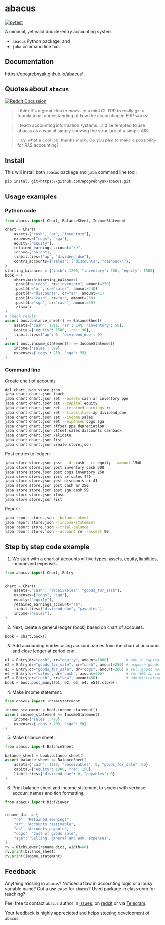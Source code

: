 # abacus

[![pytest](https://github.com/epogrebnyak/abacus/actions/workflows/.pytest.yml/badge.svg)](https://github.com/epogrebnyak/abacus/actions/workflows/.pytest.yml)

A minimal, yet valid double-entry accounting system:

- `abacus` Python package, and
- `jaba` command line tool.

## Documentation

<https://epogrebnyak.github.io/abacus/>

## Quotes about `abacus`

[![Reddit Discussion](https://img.shields.io/badge/Reddit-%23FF4500.svg?style=for-the-badge&logo=Reddit&logoColor=white)](https://www.reddit.com/r/Accounting/comments/136rrit/wrote_an_accounting_demo_in_python/)

> I think it's a great idea to mock-up a mini GL ERP to really get a foundational understanding of how the accounting in ERP works!

> I teach accounting information systems... I'd be tempted to use abacus as a way of simply showing the structure of a simple AIS.

> Hey, what a cool job, thanks much. Do you plan to make a possibility for RAS accounting?

## Install

This will install both `abacus` package and `jaba` command line tool:

```
pip install git+https://github.com/epogrebnyak/abacus.git
```

## Usage examples

### Python code

```python
from abacus import Chart, BalanceSheet, IncomeStatement

chart = Chart(
    assets=["cash", "ar", "inventory"],
    expenses=["cogs", "sga"],
    equity=["equity"],
    retained_earnings_account="re",
    income=["sales"],
    liabilities=["ap", "dividend_due"],
    contra_accounts={"sales": ["discounts", "cashback"]},
)
starting_balances = {"cash": 1200, "inventory": 300, "equity": 1500}
book = (
    chart.book(starting_balances)
    .post(dr="cogs", cr="inventory", amount=250)
    .post(dr="ar", cr="sales", amount=440)
    .post(dr="discounts", cr="ar", amount=41)
    .post(dr="cash", cr="ar", amount=250)
    .post(dr="sga", cr="cash", amount=59)
    .close()
)
# Check result
assert book.balance_sheet() == BalanceSheet(
    assets={'cash': 1391, 'ar': 149, 'inventory': 50},                                       
    capital={'equity': 1500, 're': 90}, 
    liabilities={'ap': 0, 'dividend_due': 0}
)
assert book.income_statement() == IncomeStatement(
    income={'sales': 399}, 
    expenses={'cogs': 250, 'sga': 59}
)
```

### Command line

Create chart of accounts:

```bash
del chart.json store.json
jaba chart chart.json touch
jaba chart chart.json set --assets cash ar inventory ppe
jaba chart chart.json set --capital equity
jaba chart chart.json set --retained-earnings re
jaba chart chart.json set --liabilities ap dividend_due
jaba chart chart.json set --income sales
jaba chart chart.json set --expenses cogs sga
jaba chart chart.json offset ppe depreciation
jaba chart chart.json offset sales discounts cashback
jaba chart chart.json validate
jaba chart chart.json list
jaba chart chart.json create store.json
```

Post entries to ledger:

```bash
jaba store store.json post --dr cash --cr equity --amount 1500
jaba store store.json post inventory cash 300
jaba store store.json post cogs inventory 250
jaba store store.json post ar sales 440
jaba store store.json post discounts ar 41
jaba store store.json post cash ar 250
jaba store store.json post sga cash 59
jaba store store.json close
jaba store store.json list
```

Report:

```bash
jaba report store.json --balance-sheet
jaba report store.json --income-statement
jaba report store.json --trial-balance
jaba report store.json --account re --assert 90
```

## Step by step code example

1. We start with a chart of accounts of five types: assets, equity, liabilities, income and expenses.

```python
from abacus import Chart, Entry


chart = Chart(
    assets=["cash", "receivables", "goods_for_sale"],
    expenses=["cogs", "sga"],
    equity=["equity"],
    retained_earnings_account="re",
    liabilities=["dividend_due", "payables"],
    income=["sales"],
)
```

2. Next, create a general ledger (book) based on chart of accounts.

```python
book = chart.book()
```

3. Add accounting entries using account names from the chart of accounts
   and close ledger at period end.

```python
e1 = Entry(dr="cash", cr="equity", amount=1000)        # pay in capital
e2 = Entry(dr="goods_for_sale", cr="cash", amount=250) # acquire goods worth 250
e3 = Entry(cr="goods_for_sale", dr="cogs", amount=200) # sell goods worth 200
e4 = Entry(cr="sales", dr="cash", amount=400)          # for 400 in cash
e5 = Entry(cr="cash", dr="sga", amount=50)             # administrative expenses
book = book.post_many([e1, e2, e3, e4, e5]).close()
```

4. Make income statement.

```python
from abacus import IncomeStatement

income_statement = book.income_statement()
assert income_statement == IncomeStatement(
    income={'sales': 400},
    expenses={'cogs': 200, 'sga': 50}
)
```

5. Make balance sheet.

```python
from abacus import BalanceSheet

balance_sheet = book.balance_sheet()
assert balance_sheet == BalanceSheet(
    assets={"cash": 1100, "receivables": 0, "goods_for_sale": 50},
    capital={"equity": 1000, "re": 150},
    liabilities={"dividend_due": 0, "payables": 0}
)
```

6. Print balance sheet and income statement to screen
   with verbose account names and rich formatting.

```python
from abacus import RichViewer


rename_dict = {
    "re": "Retained earnings",
    "ar": "Accounts receivable",
    "ap": "Accounts payable",
    "cogs": "Cost of goods sold",
    "sga": "Selling, general and adm. expenses",
}
rv = RichViewer(rename_dict, width=60)
rv.print(balance_sheet)
rv.print(income_statement)
```

## Feedback

Anything missing in `abacus`? Noticed a flaw in accounting logic or a lousy variable name?
Got a use case for `abacus`? Used package in classroom for teaching?

Feel free to contact `abacus` author
in [issues](https://github.com/epogrebnyak/abacus/issues),
on [reddit](https://www.reddit.com/user/iamevpo)
or via [Telegram](https://t.me/epoepo).

Your feedback is highly appreciated and helps steering development of `abacus`.
